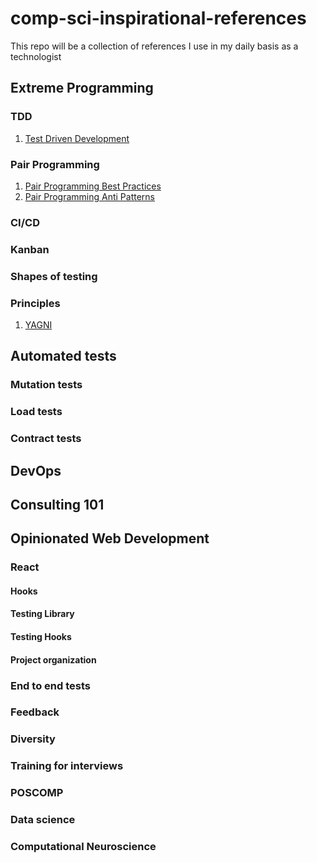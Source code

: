 # comp-sci-inspirational-references
This repo will be a collection of references I use in my daily basis as a technologist

## Extreme Programming

### TDD
1. <a href="https://martinfowler.com/bliki/TestDrivenDevelopment.html" target="_blank">Test Driven Development</a>

### Pair Programming
1. <a href="https://www.youtube.com/watch?v=E4cg5mmvpwo&pp=ygUQcGFpciBwcm9ncmFtbWluZw%3D%3D" target="_blank">Pair Programming Best Practices</a>
2. <a href="https://www.youtube.com/watch?v=McZ131y0OYU&pp=ygUUcGFpcmluZyBhbnRpcGF0dGVybnM%3D" target="_blank">Pair Programming Anti Patterns</a>
### CI/CD
### Kanban 
### Shapes of testing
### Principles 
1. <a href="https://martinfowler.com/bliki/Yagni.html" target="_blank">YAGNI</a>

## Automated tests

### Mutation tests
### Load tests
### Contract tests 

## DevOps

## Consulting 101

## Opinionated Web Development 

### React 
#### Hooks 
#### Testing Library
#### Testing Hooks 
#### Project organization 
### End to end tests 

### Feedback

### Diversity 

### Training for interviews 

### POSCOMP 

### Data science

### Computational Neuroscience 
